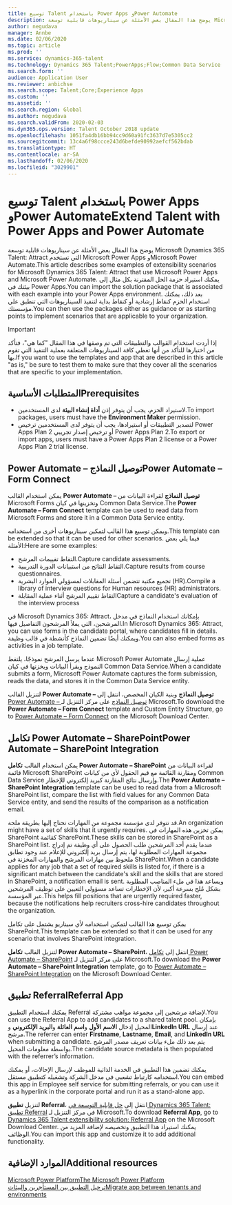 ```yaml
---
title: توسيع Talent باستخدام Power Apps وPower Automate
description: يوضح هذا المقال بعض الأمثلة عن سيناريوهات قابلية توسعة Microsoft Dynamics 365 Talent - Attract التي تستخدم Microsoft Power Apps وPower Automate.
author: negudava
manager: Annbe
ms.date: 02/06/2020
ms.topic: article
ms.prod: ''
ms.service: dynamics-365-talent
ms.technology: Dynamics 365 Talent;PowerApps;Flow;Common Data Service
ms.search.form: ''
audience: Application User
ms.reviewer: anbichse
ms.search.scope: Talent;Core;Experience Apps
ms.custom: ''
ms.assetid: ''
ms.search.region: Global
ms.author: negudava
ms.search.validFrom: 2020-02-03
ms.dyn365.ops.version: Talent October 2018 update
ms.openlocfilehash: 1051fa4db16bb94cc9d60a91fc3637d7e5305cc2
ms.sourcegitcommit: 13c4a6f98ccce243d6befde90992aefcf562bdab
ms.translationtype: HT
ms.contentlocale: ar-SA
ms.lasthandoff: 02/06/2020
ms.locfileid: "3029901"
---
```

# <a name="extend-talent-with-power-apps-and-power-automate"></a><span data-ttu-id="b0e37-103">توسيع Talent باستخدام Power Apps وPower Automate</span><span class="sxs-lookup"><span data-stu-id="b0e37-103">Extend Talent with Power Apps and Power Automate</span></span>

<span data-ttu-id="b0e37-104">يوضح هذا المقال بعض الأمثلة عن سيناريوهات قابلية توسعة Microsoft Dynamics 365 Talent: Attract التي تستخدم Microsoft Power Apps وMicrosoft Power Automate.</span><span class="sxs-lookup"><span data-stu-id="b0e37-104">This article describes some examples of extensibility scenarios for Microsoft Dynamics 365 Talent: Attract that use Microsoft Power Apps and Microsoft Power Automate.</span></span> <span data-ttu-id="b0e37-105">يمكنك استيراد حزمة الحل المقترنة بكل مثال إلى بيئتك في Power Apps.</span><span class="sxs-lookup"><span data-stu-id="b0e37-105">You can import the solution package that is associated with each example into your Power Apps environment.</span></span> <span data-ttu-id="b0e37-106">بعد ذلك، يمكنك استخدام الحزم كنقاط إرشادية أو كنقاط بداية لتنفيذ السيناريوهات التي تنطبق على مؤسستك.</span><span class="sxs-lookup"><span data-stu-id="b0e37-106">You can then use the packages either as guidance or as starting points to implement scenarios that are applicable to your organization.</span></span>

> [!IMPORTANT]
> <span data-ttu-id="b0e37-107">إذا أردت استخدام القوالب والتطبيقات التي تم وصفها في هذا المقال "كما هي"، فتأكد من اختبارها للتأكد من أنها تغطي كافة السيناريوهات المتعلقة بعملية التنفيذ التي تقوم بها.</span><span class="sxs-lookup"><span data-stu-id="b0e37-107">If you want to use the templates and app that are described in this article "as is," be sure to test them to make sure that they cover all the scenarios that are specific to your implementation.</span></span>


## <a name="prerequisites"></a><span data-ttu-id="b0e37-108">المتطلبات الأساسية</span><span class="sxs-lookup"><span data-stu-id="b0e37-108">Prerequisites</span></span>

- <span data-ttu-id="b0e37-109">لاستيراد الحزم، يجب أن يتوفر إذن **أداة إنشاء البيئة** لدى المستخدمين.</span><span class="sxs-lookup"><span data-stu-id="b0e37-109">To import packages, users must have the **Environment Maker** permission.</span></span>
- <span data-ttu-id="b0e37-110">لتصدير التطبيقات أو استيرادها، يجب أن يتوفر لدى المستخدمين ترخيص Power Apps Plan 2 أو ترخيص إصدار تجريبي Power Apps Plan 2.</span><span class="sxs-lookup"><span data-stu-id="b0e37-110">To export or import apps, users must have a Power Apps Plan 2 license or a Power Apps Plan 2 trial license.</span></span>

## <a name="power-automate--form-connect"></a><span data-ttu-id="b0e37-111">Power Automate – توصيل النماذج</span><span class="sxs-lookup"><span data-stu-id="b0e37-111">Power Automate – Form Connect</span></span>

<span data-ttu-id="b0e37-112">يمكن استخدام القالب **Power Automate – توصيل النماذج** لقراءة البيانات من Microsoft Forms وتخزينها في كيان Common Data Service.</span><span class="sxs-lookup"><span data-stu-id="b0e37-112">The **Power Automate – Form Connect** template can be used to read data from Microsoft Forms and store it in a Common Data Service entity.</span></span>

<span data-ttu-id="b0e37-113">ويمكن توسيع هذا القالب لتمكين سيناريوهات أخرى من استخدامه.</span><span class="sxs-lookup"><span data-stu-id="b0e37-113">This template can be extended so that it can be used for other scenarios.</span></span> <span data-ttu-id="b0e37-114">فيما يلي بعض الأمثلة:</span><span class="sxs-lookup"><span data-stu-id="b0e37-114">Here are some examples:</span></span>

- <span data-ttu-id="b0e37-115">التقاط تقييمات المرشح.</span><span class="sxs-lookup"><span data-stu-id="b0e37-115">Capture candidate assessments.</span></span>
- <span data-ttu-id="b0e37-116">التقاط النتائج من استبيانات الدورة التدريبية.</span><span class="sxs-lookup"><span data-stu-id="b0e37-116">Capture results from course questionnaires.</span></span>
- <span data-ttu-id="b0e37-117">تجميع مكتبة تتضمن أسئلة المقابلات لمسؤولي الموارد البشرية (HR).</span><span class="sxs-lookup"><span data-stu-id="b0e37-117">Compile a library of interview questions for Human resources (HR) administrators.</span></span>
- <span data-ttu-id="b0e37-118">التقاط تقييم المرشح أثناء عملية المقابلة</span><span class="sxs-lookup"><span data-stu-id="b0e37-118">Capture a candidate's evaluation of the interview process</span></span>

<span data-ttu-id="b0e37-119">في Microsoft Dynamics 365: Attract، بإمكانك استخدام النماذج في مدخل المرشحين، التي يملأ المرشحون التفاصيل فيها.</span><span class="sxs-lookup"><span data-stu-id="b0e37-119">In Microsoft Dynamics 365: Attract, you can use forms in the candidate portal, where candidates fill in details.</span></span> <span data-ttu-id="b0e37-120">ويمكنك أيضًا تضمين النماذج كأنشطة في قالب وظيفة.</span><span class="sxs-lookup"><span data-stu-id="b0e37-120">You can also embed forms as activities in a job template.</span></span>

<span data-ttu-id="b0e37-121">عندما يرسل المرشح نموذجًا، يلتقط Microsoft Power Automate عملية إرسال النموذج ويقرأ البيانات ويخزنها في كيان Common Data Service.</span><span class="sxs-lookup"><span data-stu-id="b0e37-121">When a candidate submits a form, Microsoft Power Automate captures the form submission, reads the data, and stores it in the Common Data Service entity.</span></span>

<span data-ttu-id="b0e37-122">لتنزيل القالب **Power Automate – توصيل النماذج** وبنية الكيان المخصص، انتقل إلى [Power Automate – توصيل النماذج](https://go.microsoft.com/fwlink/?linkid=2081988) على مركز التنزيل لـ Microsoft.</span><span class="sxs-lookup"><span data-stu-id="b0e37-122">To download the **Power Automate – Form Connect** template and Custom Entity Structure, go to [Power Automate – Form Connect](https://go.microsoft.com/fwlink/?linkid=2081988) on the Microsoft Download Center.</span></span>

## <a name="power-automate--sharepoint-integration"></a><span data-ttu-id="b0e37-123">تكامل Power Automate – SharePoint</span><span class="sxs-lookup"><span data-stu-id="b0e37-123">Power Automate – SharePoint Integration</span></span>

<span data-ttu-id="b0e37-124">يمكن استخدام القالب **تكامل Power Automate – SharePoint** لقراءة البيانات من قائمة Microsoft SharePoint ومقارنة القائمة مع قيم الحقول لأي من كيانات Common Data Service وإرسال نتائج المقارنة كبريد إلكتروني للإخطار.</span><span class="sxs-lookup"><span data-stu-id="b0e37-124">The **Power Automate – SharePoint Integration** template can be used to read data from a Microsoft SharePoint list, compare the list with field values for any Common Data Service entity, and send the results of the comparison as a notification email.</span></span> 

<span data-ttu-id="b0e37-125">قد تتوفر لدى مؤسسة مجموعة من المهارات تحتاج إليها بطريقة ملحة.</span><span class="sxs-lookup"><span data-stu-id="b0e37-125">An organization might have a set of skills that it urgently requires.</span></span> <span data-ttu-id="b0e37-126">يمكن تخزين هذه المهارات في SharePoint كقائمة SharePoint.</span><span class="sxs-lookup"><span data-stu-id="b0e37-126">These skills can be stored in SharePoint as a SharePoint list.</span></span> <span data-ttu-id="b0e37-127">عندما يقدم أحد المرشحين طلب الحصول على أي وظيفة تم إدراج مجموعة المهارات المطلوبة لها، يتم إرسال بريد إلكتروني للإعلام عند وجود تطابق ملحوظ بين مهارات المرشح والمهارات المخزنة في SharePoint.</span><span class="sxs-lookup"><span data-stu-id="b0e37-127">When a candidate applies for any job that a set of required skills is listed for, if there is a significant match between the candidate's skill and the skills that are stored in SharePoint, a notification email is sent.</span></span> <span data-ttu-id="b0e37-128">ويساعد هذا في ملء المناصب المطلوبة بشكل مُلح بسرعة أكبر، لأن الإخطارات تساعد مسؤولي التعيين على توظيف المرشحين عبر المؤسسة.</span><span class="sxs-lookup"><span data-stu-id="b0e37-128">This helps fill positions that are urgently required faster, because the notifications help recruiters cross-hire candidates throughout the organization.</span></span>

<span data-ttu-id="b0e37-129">يمكن توسيع هذا القالب لتمكين استخدامه لأي سيناريو يشتمل على تكامل SharePoint.</span><span class="sxs-lookup"><span data-stu-id="b0e37-129">This template can be extended so that it can be used for any scenario that involves SharePoint integration.</span></span>

<span data-ttu-id="b0e37-130">لتنزيل القالب **تكامل Power Automate – SharePoint**، انتقل إلى [تكامل Power Automate – SharePoint](https://go.microsoft.com/fwlink/?linkid=2082109) على مركز التنزيل لـ Microsoft.</span><span class="sxs-lookup"><span data-stu-id="b0e37-130">To download the **Power Automate – SharePoint Integration** template, go to [Power Automate – SharePoint Integration](https://go.microsoft.com/fwlink/?linkid=2082109) on the Microsoft Download Center.</span></span>

## <a name="referral-app"></a><span data-ttu-id="b0e37-131">تطبيق Referral</span><span class="sxs-lookup"><span data-stu-id="b0e37-131">Referral App</span></span>

<span data-ttu-id="b0e37-132">يمكنك استخدام التطبيق Referral لإضافة مرشحين إلى مجموعة مواهب مشتركة.</span><span class="sxs-lookup"><span data-stu-id="b0e37-132">You can use the Referral App to add candidates to a shared talent pool.</span></span> <span data-ttu-id="b0e37-133">بإمكان المحيل إدخال **الاسم الأول** و**اسم العائلة** و**البريد الإلكتروني** و**Linkedln URL** عند إرسال مرشح.</span><span class="sxs-lookup"><span data-stu-id="b0e37-133">The referrer can enter **Firstname**, **Lastname**, **Email**, and **LinkedIn URL** when submitting a candidate.</span></span> <span data-ttu-id="b0e37-134">يتم بعد ذلك ملء بيانات تعريف مصدر المرشح بواسطة معلومات المحيل.</span><span class="sxs-lookup"><span data-stu-id="b0e37-134">The candidate source metadata is then populated with the referrer’s information.</span></span>

<span data-ttu-id="b0e37-135">يمكنك تضمين هذا التطبيق في الخدمة الذاتية للموظف لإرسال الإحالات، أو يمكنك استخدامه كارتباط تشعبي في مدخل الشركة وتشغيله كتطبيق مستقل.</span><span class="sxs-lookup"><span data-stu-id="b0e37-135">You can embed this app in Employee self service for submitting referrals, or you can use it as a hyperlink in the corporate portal and run it as a stand-alone app.</span></span>

<span data-ttu-id="b0e37-136">لتنزيل **تطبيق Referral**، انتقل إلى [حل قابلية التوسعة في Dynamics 365 Talent: تطبيق Referral](https://www.microsoft.com/download/details.aspx?id=58497) في مركز التنزيل لـ Microsoft.</span><span class="sxs-lookup"><span data-stu-id="b0e37-136">To download **Referral App**, go to [Dynamics 365 Talent extensibility solution: Referral App](https://www.microsoft.com/download/details.aspx?id=58497) on the Microsoft Download Center.</span></span> <span data-ttu-id="b0e37-137">يمكنك استيراد هذا التطبيق وتخصيصه لإضافة المزيد من الوظائف.</span><span class="sxs-lookup"><span data-stu-id="b0e37-137">You can import this app and customize it to add additional functionality.</span></span>

## <a name="additional-resources"></a><span data-ttu-id="b0e37-138">الموارد الإضافية</span><span class="sxs-lookup"><span data-stu-id="b0e37-138">Additional resources</span></span>

[<span data-ttu-id="b0e37-139">Microsoft Power Platform</span><span class="sxs-lookup"><span data-stu-id="b0e37-139">The Microsoft Power Platform</span></span>](https://docs.microsoft.com/power-platform/admin/admin-documentation)</br>
[<span data-ttu-id="b0e37-140">ترحيل التطبيق بين المستأجرين والبيئات</span><span class="sxs-lookup"><span data-stu-id="b0e37-140">Migrate app between tenants and environments</span></span>](https://docs.microsoft.com/power-platform/admin/environment-and-tenant-migration)
